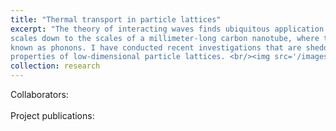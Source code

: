 ```yaml
---
title: "Thermal transport in particle lattices"
excerpt: "The theory of interacting waves finds ubiquitous application in nature, from the planetary
scales down to the scales of a millimeter-long carbon nanotube, where thermal conduction is due to interactions of reticular oscillations 
known as phonons. I have conducted recent investigations that are shedding new light on the anomalous thermal conduction
properties of low-dimensional particle lattices. <br/><img src='/images/image2.PNG' style='width:500px;'>"
collection: research
---
```

Collaborators: <br><br>
Project publications: 
